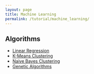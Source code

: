 ```yaml
---
layout: page
title: Machine Learning
permalink: /tutorial/machine_learning/
---
```


Algorithms
----------

* [Linear Regression](/tutorial/linear_regression/)
* [K-Means Clustering](/tutorial/k_means_clustering/)
* [Naive Bayes Clustering](/tutorial/naive_bayes/)
* [Genetic Algorithms](/tutorial/genetic_algorithms/)
